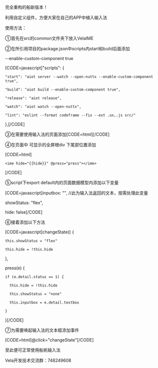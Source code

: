 完全重构的船新版本！

利用自定义组件，方便大家在自己的APP中植入输入法


使用方法：

①首先在src的common文件夹下放入VelaIME



②在所引用项目的package.json中scripts内start和build后面添加

--enable-custom-component true

[CODE=javascript]"scripts": {

    "start": "aiot server --watch --open-nuttx --enable-custom-component true",

    "build": "aiot build --enable-custom-component true",

    "release": "aiot release",

    "watch": "aiot watch --open-nuttx",

    "lint": "eslint --format codeframe --fix --ext .ux,.js src/"

  },[/CODE]



③在需要使用输入法的页面添加[CODE=html]<import name="ime" src="../../common/VelaIME/VelaIME.ux"></import>[/CODE]

④在页面中 可显示的全屏根div 下尾部位置添加

[CODE=html]<div class="ime" style="display: {{showStatus}};">

    <ime hide="{{hide}}" @press="press"></ime>

</div>[/CODE]



⑤script下export default内的页面数据模型内添加以下变量

[CODE=javascript]inputbox: "",    //此为输入法返回的文本，按需处理此变量

showStatus: "flex",

hide: false[/CODE]



⑥接着添加以下方法

[CODE=javascript]changeState() {

    this.showStatus = "flex"

    this.hide = !this.hide

  },

  press(e) {

    if (e.detail.status == 1) {

      this.hide = !this.hide

      this.showStatus = "none"

      this.inputbox = e.detail.textbox

    }

  }[/CODE]



⑦为需要唤起输入法的文本框添加事件

[CODE=html]@click="changeState"[/CODE]



至此便可正常使用船帆输入法

Vela开发技术交流群：748249608
